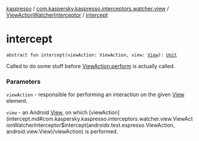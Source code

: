 [kaspresso](../../index.md) / [com.kaspersky.kaspresso.interceptors.watcher.view](../index.md) / [ViewActionWatcherInterceptor](index.md) / [intercept](./intercept.md)

# intercept

`abstract fun intercept(viewAction: ViewAction, view: `[`View`](https://developer.android.com/reference/android/view/View.html)`): `[`Unit`](https://kotlinlang.org/api/latest/jvm/stdlib/kotlin/-unit/index.html)

Called to do some stuff before [ViewAction.perform](#) is actually called.

### Parameters

`viewAction` - responsible for performing an interaction on the given [View](https://developer.android.com/reference/android/view/View.html) element.

`view` - an Android [View](https://developer.android.com/reference/android/view/View.html), on which [viewAction](intercept.md#com.kaspersky.kaspresso.interceptors.watcher.view.ViewActionWatcherInterceptor$intercept(androidx.test.espresso.ViewAction, android.view.View)/viewAction) is performed.